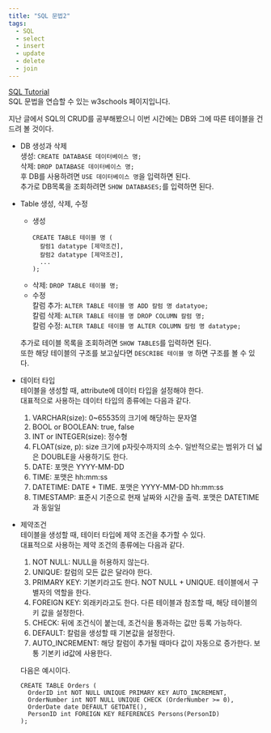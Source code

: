 ```yaml
---
title: "SQL 문법2"
tags:
  - SQL
  - select
  - insert
  - update
  - delete
  - join
---
```


[SQL Tutorial](https://www.w3schools.com/sql/default.asp)  
SQL 문법을 연습할 수 있는 w3schools 페이지입니다.  

지난 글에서 SQL의 CRUD를 공부해봤으니 이번 시간에는 DB와 그에 따른 테이블을 건드려 볼 것이다.  

- DB 생성과 삭제  
  생성: `CREATE DATABASE 데이터베이스 명;`  
  삭제: `DROP DATABASE 데이터베이스 명;`  
  후 DB를 사용하려면 `USE 데이터베이스 명`을 입력하면 된다.  
  추가로 DB목록을 조회하려면 `SHOW DATABASES;`를 입력하면 된다.  
  
- Table 생성, 삭제, 수정  
  + 생성  
    ```
    CREATE TABLE 테이블 명 (
      칼럼1 datatype [제약조건],
      칼럼2 datatype [제약조건],
      ...
    );
    ```
  + 삭제: `DROP TABLE 테이블 명;`  
  + 수정  
    칼럼 추가: `ALTER TABLE 테이블 명 ADD 칼럼 명 datatyoe;`  
    칼럼 삭제: `ALTER TABLE 테이블 명 DROP COLUMN 칼럼 명;`  
    칼럼 수정: `ALTER TABLE 테이블 명 ALTER COLUMN 칼럼 명 datatype;`  
    
  추가로 테이블 목록을 조회하려면 `SHOW TABLES`를 입력하면 된다.  
  또한 해당 테이블의 구조를 보고싶다면 `DESCRIBE 테이블 명` 하면 구조를 볼 수 있다.  
  
- 데이터 타입  
  테이블을 생성할 때, attribute에 데이터 타입을 설정해야 한다.  
  대표적으로 사용하는 데이터 타입의 종류에는 다음과 같다.  
  1. VARCHAR(size): 0~65535의 크기에 해당하는 문자열  
  2. BOOL or BOOLEAN: true, false  
  3. INT or INTEGER(size): 정수형  
  4. FLOAT(size, p): size 크기에 p자릿수까지의 소수. 일반적으로는 범위가 더 넓은 DOUBLE을 사용하기도 한다.  
  5. DATE: 포맷은 YYYY-MM-DD  
  6. TIME: 포맷은 hh:mm:ss  
  7. DATETIME: DATE + TIME. 포맷은 YYYY-MM-DD hh:mm:ss  
  8. TIMESTAMP: 표준시 기준으로 현재 날짜와 시간을 출력. 포맷은 DATETIME과 동일일  
  
- 제약조건  
  테이블을 생성할 때, 테이터 타입에 제약 조건을 추가할 수 있다.  
  대표적으로 사용하는 제약 조건의 종류에는 다음과 같다.  
  1. NOT NULL: NULL을 허용하지 않는다.  
  2. UNIQUE: 칼럼의 모든 값은 달라야 한다.  
  3. PRIMARY KEY: 기본키라고도 한다. NOT NULL + UNIQUE. 테이블에서 구별자의 역할을 한다.  
  4. FOREIGN KEY: 외래키라고도 한다. 다른 테이블과 참조할 때, 해당 테이블의 키 값을 설정한다.  
  5. CHECK: 뒤에 조건식이 붙는데, 조건식을 통과하는 값만 등록 가능하다.  
  6. DEFAULT: 칼럼을 생성할 때 기본값을 설정한다.  
  7. AUTO_INCREMENT: 해당 칼럼이 추가될 때마다 값이 자동으로 증가한다. 보통 기본키 id값에 사용한다.  
  
  다음은 예시이다.  
  ```
  CREATE TABLE Orders (
    OrderID int NOT NULL UNIQUE PRIMARY KEY AUTO_INCREMENT,
    OrderNumber int NOT NULL UNIQUE CHECK (OrderNumber >= 0),
    OrderDate date DEFAULT GETDATE(),
    PersonID int FOREIGN KEY REFERENCES Persons(PersonID)
  );
  ```
